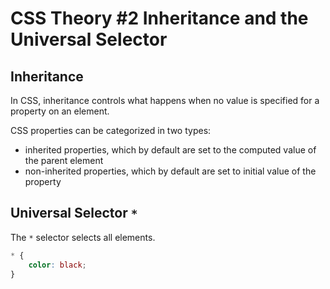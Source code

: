 # CSS Theory #2 Inheritance and the Universal Selector

## Inheritance

In CSS, inheritance controls what happens when no value is specified for a property on an element.

CSS properties can be categorized in two types:

- inherited properties, which by default are set to the computed value of the parent element
- non-inherited properties, which by default are set to initial value of the property

## Universal Selector `*`

The `*` selector selects all elements.

```css
* {
	color: black;
}
```
